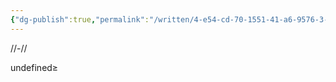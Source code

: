 ```yaml
---
{"dg-publish":true,"permalink":"/written/4-e54-cd-70-1551-41-a6-9576-3-d06606-d4-f77/","dgHomeLink":true,"dgPassFrontmatter":false}
---
```


//-//

undefined≥